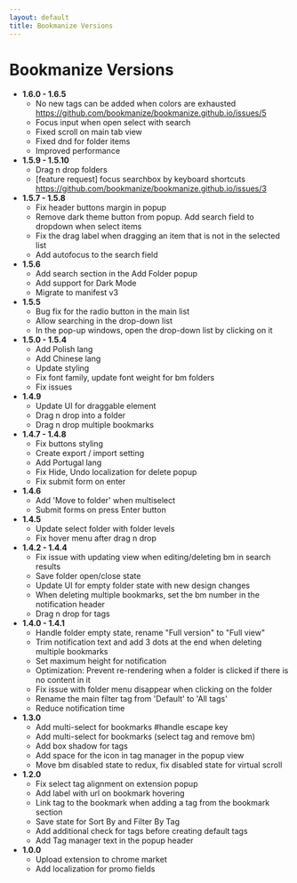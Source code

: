 ```yaml
---
layout: default
title: Bookmanize Versions
---
```


# Bookmanize Versions
- **1.6.0 - 1.6.5**
    - No new tags can be added when colors are exhausted https://github.com/bookmanize/bookmanize.github.io/issues/5
    - Focus input when open select with search
    - Fixed scroll on main tab view
    - Fixed dnd for folder items   
    - Improved performance
- **1.5.9 - 1.5.10**
    - Drag n drop folders
    - [feature request] focus searchbox by keyboard shortcuts https://github.com/bookmanize/bookmanize.github.io/issues/3
- **1.5.7 - 1.5.8**
    - Fix header buttons margin in popup
    - Remove dark theme button from popup. Add search field to dropdown when select items
    - Fix the drag label when dragging an item that is not in the selected list
    - Add autofocus to the search field
- **1.5.6**
    - Add search section in the Add Folder popup
    - Add support for Dark Mode
    - Migrate to manifest v3
- **1.5.5**
    - Bug fix for the radio button in the main list
    - Allow searching in the drop-down list 
    - In the pop-up windows, open the drop-down list by clicking on it
- **1.5.0 - 1.5.4**
    - Add Polish lang
    - Add Chinese lang
    - Update styling
    - Fix font family, update font weight for bm folders
    - Fix issues
- **1.4.9**
    - Update UI for draggable element 
    - Drag n drop into a folder
    - Drag n drop multiple bookmarks 
- **1.4.7 - 1.4.8**
    - Fix buttons styling
    - Create export / import setting
    - Add Portugal lang
    - Fix Hide, Undo localization for delete popup
    - Fix submit form on enter
 - **1.4.6**
    - Add 'Move to folder' when multiselect
    - Submit forms on press Enter button
 - **1.4.5**
    - Update select folder with folder levels
    - Fix hover menu after drag n drop
 - **1.4.2 - 1.4.4**
    - Fix issue with updating view when editing/deleting bm in search results
    - Save folder open/close state
    - Update UI for empty folder state with new design changes
    - When deleting multiple bookmarks, set the bm number in the notification header
    - Drag n drop for tags
 - **1.4.0 - 1.4.1**
    - Handle folder empty state, rename "Full version" to "Full view"
    - Trim notification text and add 3 dots at the end when deleting multiple bookmarks
    - Set maximum height for notification
    - Optimization: Prevent re-rendering when a folder is clicked if there is no content in it
    - Fix issue with folder menu disappear when clicking on the folder
    - Rename the main filter tag from 'Default' to 'All tags'
    - Reduce notification time
 - **1.3.0**
    - Add multi-select for bookmarks #handle escape key
    - Add multi-select for bookmarks (select tag and remove bm)
    - Add box shadow for tags
    - Add space for the icon in tag manager in the popup view
    - Move bm disabled state to redux, fix disabled state for virtual scroll
 - **1.2.0**
    - Fix select tag alignment on extension popup
    - Add label with url on bookmark hovering
    - Link tag to the bookmark when adding a tag from the bookmark section
    - Save state for Sort By and Filter By Tag
    - Add additional check for tags before creating default tags
    - Add Tag manager text in the popup header
 - **1.0.0**
    - Upload extension to chrome market
    - Add localization for promo fields

